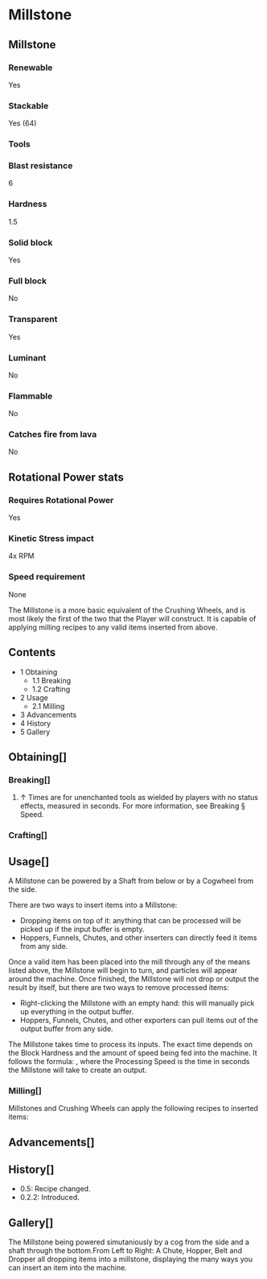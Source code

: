 # Millstone

## Millstone

### Renewable

Yes

### Stackable

Yes (64)

### Tools

### Blast resistance

6

### Hardness

1.5

### Solid block

Yes

### Full block

No

### Transparent

Yes

### Luminant

No

### Flammable

No

### Catches fire from lava

No

## Rotational Power stats

### Requires Rotational Power

Yes

### Kinetic Stress impact

4x RPM

### Speed requirement

None

The Millstone is a more basic equivalent of the Crushing Wheels, and is most likely the first of the two that the Player will construct. It is capable of applying milling recipes to any valid items inserted from above.

## Contents

- 1 Obtaining
    - 1.1 Breaking
    - 1.2 Crafting
- 2 Usage
    - 2.1 Milling
- 3 Advancements
- 4 History
- 5 Gallery

## Obtaining[]

### Breaking[]

1. ↑ Times are for unenchanted tools as wielded by players with no status effects, measured in seconds. For more information, see Breaking § Speed.

### Crafting[]

## Usage[]

A Millstone can be powered by a Shaft from below or by a Cogwheel from the side.

There are two ways to insert items into a Millstone:

- Dropping items on top of it: anything that can be processed will be picked up if the input buffer is empty.
- Hoppers, Funnels, Chutes, and other inserters can directly feed it items from any side.

Once a valid item has been placed into the mill through any of the means listed above, the Millstone will begin to turn, and particles will appear around the machine. Once finished, the Millstone will not drop or output the result by itself, but there are two ways to remove processed items:

- Right-clicking the Millstone with an empty hand: this will manually pick up everything in the output buffer.
- Hoppers, Funnels, Chutes, and other exporters can pull items out of the output buffer from any side.

The Millstone takes time to process its inputs. The exact time depends on the Block Hardness and the amount of speed being fed into the machine. It follows the formula: , where the Processing Speed is the time in seconds the Millstone will take to create an output.

### Milling[]

Millstones and Crushing Wheels can apply the following recipes to inserted items:

## Advancements[]

## History[]

- 0.5: Recipe changed.
- 0.2.2: Introduced.

## Gallery[]

The Millstone being powered simutaniously by a cog from the side and a shaft through the bottom.From Left to Right: A Chute, Hopper, Belt and Dropper all dropping items into a millstone, displaying the many ways you can insert an item into the machine.
